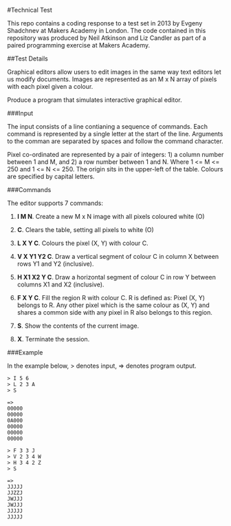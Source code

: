 #Technical Test

This repo contains a coding response to a test set in 2013 by Evgeny Shadchnev at Makers Academy in London. The code contained in this repository was produced by Neil Atkinson and Liz Candler as part of a paired programming exercise at Makers Academy.


##Test Details

Graphical editors allow users to edit images in the same way text editors let us modify documents. Images are represented as an M x N array of pixels with each pixel given a colour.

Produce a program that simulates interactive graphical editor.

###Input

The input consists of a line contianing a sequence of commands. Each command is represented by a single letter at the start of the line. Arguments to the comman are separated by spaces and follow the command character.

Pixel co-ordinated are represented by a pair of integers: 1) a column number between 1 and M, and 2) a row number between 1 and N. Where 1 <= M <= 250 and 1 <= N <= 250. The origin sits in the upper-left of the table. Colours are specified by capital letters.

###Commands

The editor supports 7 commands:
  1.  **I M N**. Create a new M x N image with all pixels coloured white (O)

  2.  **C**. Clears the table, setting all pixels to white (O)

  3.  **L X Y C**. Colours the pixel (X, Y) with colour C.

  4.  **V X Y1 Y2 C**. Draw a vertical segment of colour C in column X between rows Y1 and Y2 (inclusive).

  5.  **H X1 X2 Y C**. Draw a horizontal segment of colour C in row Y between columns X1 and X2 (inclusive).

  6.  **F X Y C**. Fill the region R with colour C. R is defined as: Pixel (X, Y) belongs to R. Any other pixel which is the same colour as (X, Y) and shares a common side with any pixel in R also belongs to this region.

  7.  **S**. Show the contents of the current image.

  8.  **X**. Terminate the session.


###Example

In the example below, > denotes input, => denotes program output.

    > I 5 6
    > L 2 3 A
    > S

    =>
    00000
    00000
    0A000
    00000
    00000
    00000

    > F 3 3 J
    > V 2 3 4 W
    > H 3 4 2 Z
    > S

    =>
    JJJJJ
    JJZZJ
    JWJJJ
    JWJJJ
    JJJJJ
    JJJJJ

